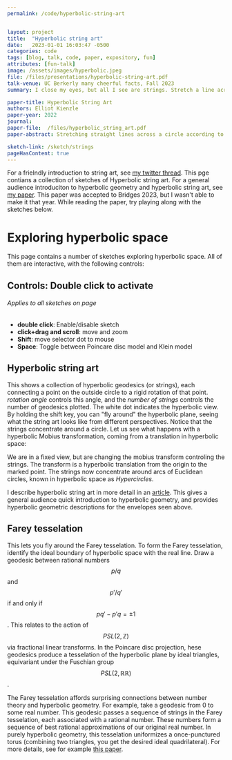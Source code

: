 ```yaml
---
permalink: /code/hyperbolic-string-art


layout: project 
title:  "Hyperbolic string art"
date:   2023-01-01 16:03:47 -0500
categories: code
tags: [blog, talk, code, paper, expository, fun]
attributes: [fun-talk]
image: /assets/images/hyperbolic.jpeg
file: /files/presentations/hyperbolic-string-art.pdf
talk-venue: UC Berkerly many cheerful facts, Fall 2023 
summary: I close my eyes, but all I see are strings. Stretch a line across a circle according to simple mathematical rules, and you get elegant patterns often dubbed "string art". For example, connect each angle $\theta$ to the angle $2 \theta$, and the heart-shaped cardiod emerges. This talk chronicles my fourier into *hyperbolic string art*, a recontextualization of string art imagining the circle as the boundary of the hyperbolic plane, and the straight lines as hyperbolic geodesics. The patterns arising from natural hyperbolic transforms reveal the symmetries and geometry of hyperbolic space.  With hyperbolic string art, we navigate the hyperbolic plane watching only the horizon, and visualize the moduli space of closed hyperbolic surfaces.

paper-title: Hyperbolic String Art
authors: Elliot Kienzle
paper-year: 2022
journal:
paper-file:  /files/hyperbolic_string_art.pdf
paper-abstract: Stretching straight lines across a circle according to mathematical rules produces emergent patterns known as string art. We re-contextualize string art, envisioning the circle as the circle at infinity of the hyperbolic plane. The strings stretch across the Beltrami-Klein model of the hyperbolic plane, each line a hyperbolic geodesic. We examine the string art coming from Mobius transforms, by studying the envelope of the strings, the curve tangent to every string. We describe the envelopes of a Mobius transform in terms of the underlying hyperbolic symmetry. Elliptic Mobius transforms give hyperbolic circle envelopes, parabolic transforms give horocycles, and hyperbolic transforms give hypercircles. To visualize these envelopes, we use the Poincare disc model, rendering each string as a circular arc orthogonal to the boundary. This draws all envelopes described above as Euclidean circles. We conclude with a purely aesthetic application, showing a hyperbolic string art fractal

sketch-link: /sketch/strings
pageHasContent: true
---
```



For a frielndly introduction to string art, see [my twitter thread](https://twitter.com/chessapigbay/status/1584141465734635520).  This pge contians a collection of sketches of Hyperbolic string art. For a general audience introduciton to hyperbolic geometry and hyperbolic string art, see [my paper](/files/hyperbolic_string_art.pdf). This paper was accepted to Bridges 2023, but I wasn't able to make it that year.  While reading the paper, try playing along with the sketches below.
<script language="javascript" type="text/javascript" src="/sketch/libraries/p5.min.js"></script>
<script language="javascript" type="text/javascript" src="/sketch/libraries/p5.gui.js"></script>
<script language="javascript" type="text/javascript" src="/sketch/libraries/MyGUI/MyGUI.js"></script>
<script language="javascript" type="text/javascript" src="/sketch/strings/Farey/farey.js"></script>
<script language="javascript" type="text/javascript" src="/sketch/libraries/zoom_instanced.js"></script>


<script>
#instructions {
      background-color: red;
      color: white;
      padding: 20px;
    }

    .instruction {
      margin-bottom: 10px;
    }

    .instruction-title {
      font-weight: bold;
      margin-bottom: 5px;
    }
</script>


# Exploring hyperbolic space

This page contains a number of sketches exploring hyperbolic space. All of them are interactive, with the following controls:


<div class="card" >
  <div class="card-body">
    <h2 class="card-title">Controls: <strong>Double click</strong> to activate</h2>
    <h6 class="card-subtitle mb-2 text-muted">Applies to all sketches on page</h6>
    <p class="card-text">
	    <ul>
		    <li> <strong>double click</strong>: Enable/disable sketch</li>
		    <li><strong> click+drag and scroll</strong>: move and zoom</li>
		    <li><strong>Shift</strong>:  move selector dot to mouse</li>
		    <li><strong>Space</strong>: Toggle between Poincare disc model and Klein model  </li>
	    </ul> 
    </p>
	</div>
</div>

## Hyperbolic string art

<div class="container" style="
    margin-top:0% ;
    margin-bottom:0% ;
	position: relative;
    ">
    <div class="sketch" id="ellipticStringArt"></div>
</div>

This shows a collection of hyperbolic geodesics (or strings), each connecting a point on the outside circle to a rigid rotation of that point. *rotation angle* controls this angle, and the *number of strings* controls the number of geodesics plotted. The white dot indicates the hyperbolic view. By holding the shift key, you can "fly around" the hyperbolic plane, seeing what the string art looks like from different perspectives. Notice that the strings concentrate around a circle. Let us see what happens with a hyperbolic Mobius transformation, coming from a translation in hyperbolic space:

<div class="container" style="
    margin-top:0% ;
    margin-bottom:0% ;
	position: relative;
    ">
    <div class="sketch" id="loxodromicStringArt"></div>
</div>

We are in a fixed view, but are changing the mobius transform controling the strings. The transform is a hyperbolic translation from the origin to the marked point. The strings now concentrate around arcs of Euclidean circles, known in hyperbolic space as *Hypercircles*. 

I  describe hyperbolic string art in more detail in an [article](\files\hyperbolic_string_art.pdf). This gives a general audience quick introduction to hyperbolic geometry, and provides hyperbolic geometric descriptions for the envelopes seen above.

## Farey tesselation

<div class="container" style="
    margin-top:0% ;
    margin-bottom:0% ;
    ">
    <div class="sketch" id="farey"></div>
</div>

This lets you fly around the Farey tesselation. To form the Farey tesselation, identify the ideal boundary of hyperbolic space with the real line. Draw a geodesic between rational numbers $$p/q$$ and $$p'/q'$$ if and only if $$pq'-p'q=\pm 1$$. This relates to the action of $$PSL(2,\mathbb{Z})$$ via fractional linear transforms. In the Poincare disc projection,  hese geodesics produce a tesselation of the hyperbolic plane by ideal triangles, equivariant under the Fuschian group $$PSL(2,\mathbb{RR})$$. 

The Farey tesselation affords surprising connections between number theory and hyperbolic geometry. For example, take a geodesic from 0 to some real number. This geodesic passes a sequence of strings in the Farey tesselation, each associated with a rational number. These numbers form a sequence of best rational approximations of our original real number. In purely hyperbolic geometry, this tesselation uniformizes a once-punctured torus (combining two triangles, you get the desired ideal quadrilateral). For more details, see for example  [this paper](https://www.mathi.uni-heidelberg.de/~lee/Mareike02.pdf). 
